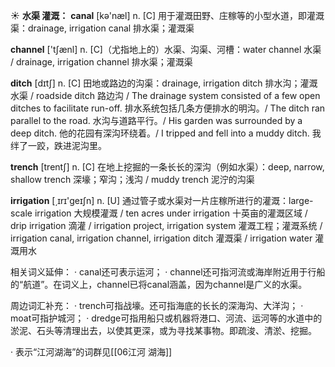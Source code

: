 ☀ <span class="category">**水渠 灌溉：**</span>
<span class="vocabulary">**canal**</span> [kə'næl] 
<span class="definition">n. [C] 用于灌溉田野、庄稼等的小型水道，即灌溉渠：</span>drainage, irrigation canal 排水渠；灌溉渠

<span class="vocabulary">**channel**</span> ['tʃænl] 
<span class="definition">n. [C]（尤指地上的）水渠、沟渠、河槽：</span>water channel 水渠 / drainage, irrigation channel 排水渠；灌溉渠
           
<span class="vocabulary">**ditch**</span> [dɪtʃ]
<span class="definition">n. [C] 田地或路边的沟渠：</span>drainage, irrigation ditch 排水沟；灌溉水渠 / roadside ditch 路边沟 / The drainage system consisted of a few open ditches to facilitate run-off. 排水系统包括几条方便排水的明沟。/ The ditch ran parallel to the road. 水沟与道路平行。/ His garden was surrounded by a deep ditch. 他的花园有深沟环绕着。/ I tripped and fell into a muddy ditch. 我绊了一跤，跌进泥沟里。           

<span class="vocabulary">**trench**</span> [trentʃ]
<span class="definition">n. [C] 在地上挖掘的一条长长的深沟（例如水渠）：</span>deep, narrow, shallow trench 深壕；窄沟；浅沟 / muddy trench 泥泞的沟渠

<span class="vocabulary">**irrigation**</span> [͵ɪrɪ'ɡeɪʃn] 
<span class="definition">n. [U] 通过管子或水渠对一片庄稼所进行的灌溉：</span>large-scale irrigation 大规模灌溉 / ten acres under irrigation 十英亩的灌溉区域 / drip irrigation 滴灌 / irrigation project, irrigation system 灌溉工程；灌溉系统 / irrigation canal, irrigation channel, irrigation ditch 灌溉渠 / irrigation water 灌溉用水

相关词义延伸：
· canal还可表示运河；
· channel还可指河流或海岸附近用于行船的“航道”。在词义上，channel已将canal涵盖，因为channel是广义的水渠。

周边词汇补充：
· trench可指战壕。还可指海底的长长的深海沟、大洋沟；
· moat可指护城河；
· dredge可指用船只或机器将港口、河流、运河等的水道中的淤泥、石头等清理出去，以使其更深，或为寻找某事物。即疏浚、清淤、挖掘。

· 表示“江河湖海”的词群见[[06江河 湖海]]
